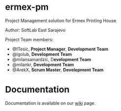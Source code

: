 ermex-pm
========

Project Management solution for Ermex Printing House

Author: SoftLab East Sarajevo

Project Team members:

* @ITesic, **Project Manager**, **Development Team**
* @igolub, **Development Team**
* @milansamardzic, D**evelopment Team**
* @milankr, **Development Team**
* @ArekX, **Scrum Master**, **Development Team**

Documentation
========

Documentation is available on our [wiki](https://github.com/SoftLab-IS/ermex-pm/wiki) page.
